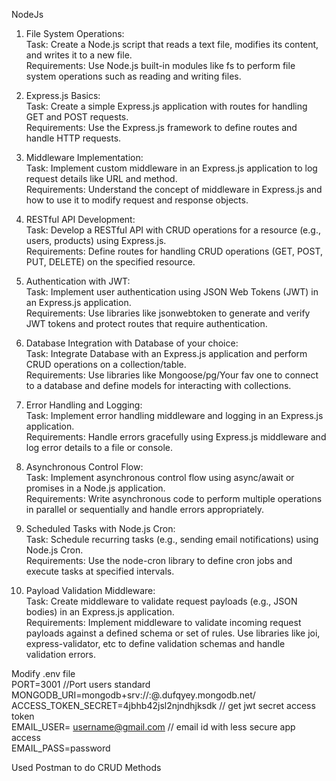 NodeJs
1. File System Operations:\
Task: Create a Node.js script that reads a text file, modifies its content, and writes it to a new file.\
Requirements: Use Node.js built-in modules like fs to perform file system operations such as reading and writing files.

2. Express.js Basics:\
Task: Create a simple Express.js application with routes for handling GET and POST requests.\
Requirements: Use the Express.js framework to define routes and handle HTTP requests.

3. Middleware Implementation:\
Task: Implement custom middleware in an Express.js application to log request details like URL and method.\
Requirements: Understand the concept of middleware in Express.js and how to use it to modify request and response objects.

4. RESTful API Development:\
Task: Develop a RESTful API with CRUD operations for a resource (e.g., users, products) using Express.js.\
Requirements: Define routes for handling CRUD operations (GET, POST, PUT, DELETE) on the specified resource.

5. Authentication with JWT:\
Task: Implement user authentication using JSON Web Tokens (JWT) in an Express.js application.\
Requirements: Use libraries like jsonwebtoken to generate and verify JWT tokens and protect routes that require authentication.

6. Database Integration with Database of your choice:\
Task: Integrate Database with an Express.js application and perform CRUD operations on a collection/table.\
Requirements: Use libraries like Mongoose/pg/Your fav one to connect to a database and define models for interacting with collections.

7. Error Handling and Logging:\
Task: Implement error handling middleware and logging in an Express.js application.\
Requirements: Handle errors gracefully using Express.js middleware and log error details to a file or console.

 8. Asynchronous Control Flow:\
Task: Implement asynchronous control flow using async/await or promises in a Node.js application.\
Requirements: Write asynchronous code to perform multiple operations in parallel or sequentially and handle errors appropriately.

9. Scheduled Tasks with Node.js Cron:\
Task: Schedule recurring tasks (e.g., sending email notifications) using Node.js Cron.\
Requirements: Use the node-cron library to define cron jobs and execute tasks at specified intervals.

10. Payload Validation Middleware:\
Task: Create middleware to validate request payloads (e.g., JSON bodies) in an Express.js application.\
Requirements: Implement middleware to validate incoming request payloads against a defined schema or set of rules. Use libraries like joi, express-validator, etc to define validation schemas and handle validation errors.


Modify .env file\
PORT=3001 //Port users standard\
MONGODB_URI=mongodb+srv://<username>:<password>@<mongodbname>.dufqyey.mongodb.net/\
ACCESS_TOKEN_SECRET=4jbhb42jsl2njndhjksdk  // get jwt secret access token\
EMAIL_USER= username@gmail.com // email id with less secure app access\
EMAIL_PASS=password


Used Postman to do CRUD Methods
